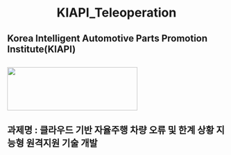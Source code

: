 <div align="center">
  
# KIAPI_Teleoperation

</div>

## Korea Intelligent Automotive Parts Promotion Institute(KIAPI) 
## <img src="https://github.com/Yunhyeongseok-kiapi/KIAPI_dataset/assets/85465084/9304bae8-7878-4b71-853f-08cff6392d4e" width="300" height ="100">

## 과제명 : 클라우드 기반 자율주행 차량 오류 및 한계 상황 지능형 원격지원 기술 개발

